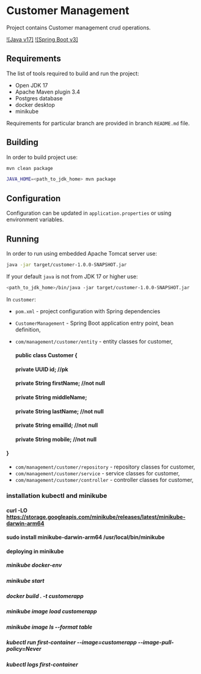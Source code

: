 # Customer Management

Project contains Customer management crud operations.

[![Java v17]](https://openjdk.java.net/projects/jdk/17/)
[![Spring Boot v3]](https://jakarta.ee/specifications/platform/10/)

## Requirements

The list of tools required to build and run the project:

* Open JDK 17
* Apache Maven plugin 3.4
* Postgres database
* docker desktop
* minikube

Requirements for particular branch are provided in branch `README.md` file.

## Building

In order to build project use:

```bash
mvn clean package
```

```bash
JAVA_HOME=<path_to_jdk_home> mvn package
```

## Configuration

Configuration can be updated in `application.properties` or using environment variables.

## Running

In order to run using embedded Apache Tomcat server use:

```bash
java -jar target/customer-1.0.0-SNAPSHOT.jar
```

If your default `java` is not from JDK 17 or higher use:

```bash
<path_to_jdk_home>/bin/java -jar target/customer-1.0.0-SNAPSHOT.jar
```

In `customer`:

* `pom.xml` - project configuration with Spring dependencies

* `CustomerManagement` - Spring Boot application entry point, bean definition,
* `com/management/customer/entity` - entity classes for customer,

  #### public class Customer {
  #### private UUID id; //pk
  ####  private String firstName;  //not null
  ####  private String middleName; 
  ####  private String lastName;  //not null
  ####  private String emailId;  //not null
  ####  private String mobile;  //not null
#### }
* `com/management/customer/repository` - repository classes for customer,
* `com/management/customer/service` - service classes for customer,
* `com/management/customer/controller` - controller classes for customer,

### installation kubectl and minikube
  
#### curl -LO https://storage.googleapis.com/minikube/releases/latest/minikube-darwin-arm64
#### sudo install minikube-darwin-arm64 /usr/local/bin/minikube
 
#### deploying in minikube
 ##### minikube docker-env
 ##### minikube start
 ##### docker build . -t  customerapp
 ##### minikube image load customerapp
 ##### minikube image ls --format table
 ##### kubectl run first-container --image=customerapp --image-pull-policy=Never
 ##### kubectl logs first-container

